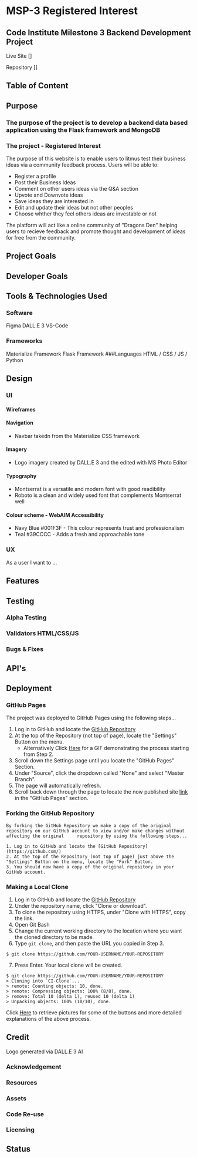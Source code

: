 # MSP-3 Registered Interest

## Code Institute Milestone 3 Backend Development Project

Live Site []

Repository []

## Table of Content

## Purpose
### The purpose of the project is to develop a backend data based application using the Flask framework and MongoDB
### The project - Registered Interest
The purpose of this website is to enable users to litmus test their business ideas via a community feedback process.
Users will be able to: 
- Register a profile
- Post their Business Ideas
- Comment on other users ideas via the Q&A section
- Upvote and Downvote ideas
- Save ideas they are interested in
- Edit and update their ideas but not other peoples
- Choose whther they feel others ideas are investable or not

The platform will act like a online community of "Dragons Den" helping users to recieve feedback and promote thought and development of ideas for free from the community.

## Project Goals

## Developer Goals

## Tools & Technologies Used
### Software
Figma
DALL.E 3
VS-Code
### Frameworks
Materialize Framework
Flask Framework
###Languages
HTML / CSS / JS / Python

## Design

### UI
#### Wireframes
#### Navigation
- Navbar takedn from the Materialize CSS framework
#### Imagery
- Logo imagery created by DALL.E 3 and the edited with MS Photo Editor
#### Typography
- Montserrat is a versatile and modern font with good readibility
- Roboto is a clean and widely used font that complements Montserrat well
#### Colour scheme - WebAIM Accessibility
- Navy Blue #001F3F - This colour represents trust and professionalism
- Teal #39CCCC - Adds a fresh and approachable tone 

### UX
As a user I want to ...

## Features

## Testing
### Alpha Testing
### Validators HTML/CSS/JS
### Bugs & Fixes

## API's

## Deployment
### GitHub Pages

The project was deployed to GitHub Pages using the following steps...

1. Log in to GitHub and locate the [GitHub Repository](https://github.com/)
2. At the top of the Repository (not top of page), locate the "Settings" Button on the menu.
   - Alternatively Click [Here](https://raw.githubusercontent.com/) for a GIF demonstrating the process starting from Step 2.
3. Scroll down the Settings page until you locate the "GitHub Pages" Section.
4. Under "Source", click the dropdown called "None" and select "Master Branch".
5. The page will automatically refresh.
6. Scroll back down through the page to locate the now published site [link](https://github.com) in the "GitHub Pages" section.

### Forking the GitHub Repository

    By forking the GitHub Repository we make a copy of the original repository on our GitHub account to view and/or make changes without affecting the original     repository by using the following steps...

    1. Log in to GitHub and locate the [GitHub Repository](https://github.com/)
    2. At the top of the Repository (not top of page) just above the "Settings" Button on the menu, locate the "Fork" Button.
    3. You should now have a copy of the original repository in your GitHub account.

### Making a Local Clone

1. Log in to GitHub and locate the [GitHub Repository](https://github.com/)
2. Under the repository name, click "Clone or download".
3. To clone the repository using HTTPS, under "Clone with HTTPS", copy the link.
4. Open Git Bash
5. Change the current working directory to the location where you want the cloned directory to be made.
6. Type `git clone`, and then paste the URL you copied in Step 3.

```
$ git clone https://github.com/YOUR-USERNAME/YOUR-REPOSITORY
```

7. Press Enter. Your local clone will be created.

```
$ git clone https://github.com/YOUR-USERNAME/YOUR-REPOSITORY
> Cloning into `CI-Clone`...
> remote: Counting objects: 10, done.
> remote: Compressing objects: 100% (8/8), done.
> remove: Total 10 (delta 1), reused 10 (delta 1)
> Unpacking objects: 100% (10/10), done.
```

Click [Here](https://help.github.com/en/github/creating-cloning-and-archiving-repositories/cloning-a-repository#cloning-a-repository-to-github-desktop) to retrieve pictures for some of the buttons and more detailed explanations of the above process.

## Credit
Logo generated via DALL.E 3 AI
### Acknowledgement
### Resources
### Assets
### Code Re-use
### Licensing

## Status